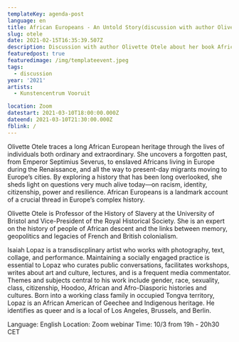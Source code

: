```yaml
---
templateKey: agenda-post
language: en
title: African Europeans - An Untold Story(discussion with author Olivette Otele)
slug: otele
date: 2021-02-15T16:35:39.507Z
description: Discussion with author Olivette Otele about her book African Europeans- An Untold Story moderated by Isaiah Lopaz
featuredpost: true
featuredimage: /img/templateevent.jpeg
tags:
  - discussion
year: '2021'
artists:
  - Kunstencentrum Vooruit

location: Zoom
datestart: 2021-03-10T18:00:00.000Z
dateend: 2021-03-10T21:30:00.000Z
fblink: /
---
```




Olivette Otele traces a long African European heritage through the lives of individuals both ordinary and extraordinary. She uncovers a forgotten past, from Emperor Septimius Severus, to enslaved Africans living in Europe during the Renaissance, and all the way to present-day migrants moving to Europe’s cities. By exploring a history that has been long overlooked, she sheds light on questions very much alive today—on racism, identity, citizenship, power and resilience. African Europeans is a landmark account of a crucial thread in Europe’s complex history.

Olivette Otele is Professor of the History of Slavery at the University of Bristol and Vice-President of the Royal Historical Society. She is an expert on the history of people of African descent and the links between memory, geopolitics and legacies of French and British colonialism.

Isaiah Lopaz is a transdiscplinary artist who works with photography, text, collage, and performance. Maintaining a socially engaged practice is essential to Lopaz who curates public conversations, facilitates workshops, writes about art and culture, lectures, and is a frequent media commentator. Themes and subjects central to his work include gender, race, sexuality, class, citizenship, Hoodoo, African and Afro-Diasporic histories and cultures. Born into a working class family in occupied Tongva territory, Lopaz is an African American of Geechee and Indigenous heritage. He identifies as queer and is a local of Los Angeles, Brussels, and Berlin.

Language: English
Location: Zoom webinar
Time: 10/3 from 19h - 20h30 CET
